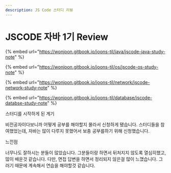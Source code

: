 ```yaml
---
description: JS Code 스터디 리뷰
---
```


# JSCODE 자바 1기 Review

{% embed url="https://wonjoon.gitbook.io/joons-til/java/jscode-java-study-note" %}

{% embed url="https://wonjoon.gitbook.io/joons-til/os/jscode-os-study-note" %}

{% embed url="https://wonjoon.gitbook.io/joons-til/network/jscode-network-study-note" %}

{% embed url="https://wonjoon.gitbook.io/joons-til/database/jscode-databse-study-note" %}

스터디를 시작하게 된 계기

비전공자이다보니까 어떻게 공부를 해야할지 몰라서 신청하게 됐습니다. 스터디들을 참여했었는데, 자바는 많이 다루지 못했어서 보충 공부를하기 위해 신청했습니다.

느낀점

너무나도 잘하시는 분들이 많았습니다. 그분들이랑 하면서 뒤처지지 않도록 열심히했고, 많이 배운것 같습니다. 다만, 면접 답변을 하면서 정리되지 않은걸 많이 느꼈습니다. 그러기 때문에 계속해서 연습을 해야할것 같습니다.

